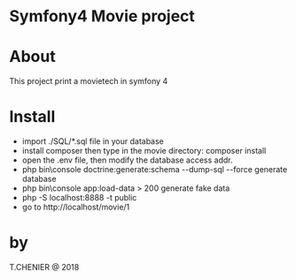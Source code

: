 # Symfony4 Movie project

# About
This project print a movietech in symfony 4

# Install
- import ./SQL/*.sql file in your database
- install composer then type in the movie directory:
	composer install
- open the .env file, then modify the database access addr.
- php bin\console doctrine:generate:schema --dump-sql --force
  	generate database	
- php bin\console app:load-data > 200
	generate fake data
- php -S localhost:8888 -t public
- go to http://localhost/movie/1

# by
T.CHENIER @ 2018 